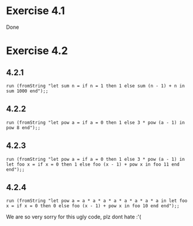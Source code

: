 # Exercise 4.1
Done

# Exercise 4.2

## 4.2.1
`run (fromString "let sum n = if n = 1 then 1 else sum (n - 1) + n in sum 1000 end");;`

## 4.2.2
`run (fromString "let pow a = if a = 0 then 1 else 3 * pow (a - 1) in pow 8 end");;`

## 4.2.3
`run (fromString "let pow a = if a = 0 then 1 else 3 * pow (a - 1) in let foo x = if x = 0 then 1 else foo (x - 1) + pow x in foo 11 end end");;`

## 4.2.4
`run (fromString "let pow a = a * a * a * a * a * a * a * a in let foo x = if x = 0 then 0 else foo (x - 1) + pow x in foo 10 end end");;`

We are so very sorry for this ugly code, plz dont hate :'(
